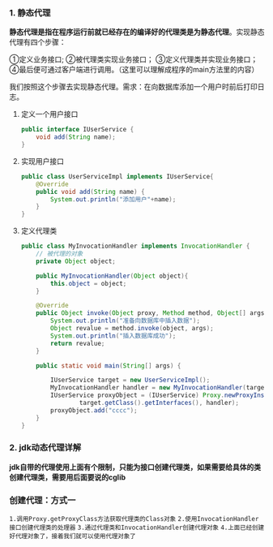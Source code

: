 ### 1. 静态代理

**静态代理是指在程序运行前就已经存在的编译好的代理类是为静态代理**。实现静态代理有四个步骤：

   ①定义业务接口;
   ②被代理类实现业务接口；
   ③定义代理类并实现业务接口；
   ④最后便可通过客户端进行调用。（这里可以理解成程序的main方法里的内容）

我们按照这个步骤去实现静态代理。需求：在向数据库添加一个用户时前后打印日志。

1. 定义一个用户接口

   ```java
   public interface IUserService {
       void add(String name);
   }
   ```

2. 实现用户接口

   ```java
   public class UserServiceImpl implements IUserService{
       @Override
       public void add(String name) {
           System.out.println("添加用户"+name);
       }
   }
   ```

3. 定义代理类

   ```java
   public class MyInvocationHandler implements InvocationHandler {
       // 被代理的对象
       private Object object;
   
       public MyInvocationHandler(Object object){
           this.object = object;
       }
   
       @Override
       public Object invoke(Object proxy, Method method, Object[] args) throws Throwable {
           System.out.println("准备向数据库中插入数据");
           Object revalue = method.invoke(object, args);
           System.out.println("插入数据库成功");
           return revalue;
       }
   
       public static void main(String[] args) {
   
           IUserService target = new UserServiceImpl();
           MyInvocationHandler handler = new MyInvocationHandler(target);
           IUserService proxyObject = (IUserService) Proxy.newProxyInstance(MyInvocationHandler.class.getClassLoader(),
                   target.getClass().getInterfaces(), handler);
           proxyObject.add("cccc");
       }
   }
   ```

### 2. jdk动态代理详解

**jdk自带的代理使用上面有个限制，只能为接口创建代理类，如果需要给具体的类创建代理类，需要用后面要说的cglib**

### 创建代理：方式一

`1.调用Proxy.getProxyClass方法获取代理类的Class对象`
`2.使用InvocationHandler接口创建代理类的处理器`
`3.通过代理类和InvocationHandler创建代理对象`
`4.上面已经创建好代理对象了，接着我们就可以使用代理对象了`

